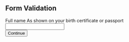 ## Form Validation

<form class="form">
  <div class="group">
    <label>Full name</label>
    <span>As shown on your birth certificate or passport</span>
    <input class="" id="" name="" type="" pattern="" min="" max="">
  </div>
  <input type="submit" class="button" value="Continue">
</form>